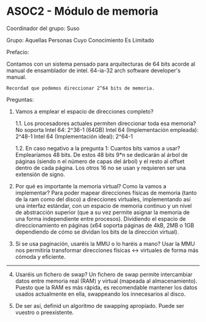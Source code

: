 # ASOC2 - Módulo de memoria

Coordinador del grupo: Suso

Grupo: Aquellas Personas Cuyo Conocimiento Es Limitado

Prefacio:

Contamos con un sistema pensado para arquitecturas de 64 bits
acorde al manual de ensamblador de intel. 
64-ia-32 arch software developer's manual.
	
	Recordad que podemos direccionar 2^64 bits de memoria.

Preguntas:

1. Vamos a emplear el espacio de direcciones completo?

    1.1. Los procesadores actuales permiten direccionar toda esa memoria?
    	No soporta Intel 64: 2^36-1 (64GB)
	Intel 64 (Implementación empleada): 2^48-1
	Intel 64 (Implementación ideal): 2^64-1
    
    1.2. En caso negativo a la pregunta 1: Cuantos bits vamos a usar?
	Emplearíamos 48 bits. De estos 48 bits 9\*n se dedicarán al árbol de páginas (siendo n el número de capas del árbol) y el resto al offset dentro de cada página. Los otros 16 no se usan y requieren ser una extensión de signo.
		
2. Por qué es importante la memoria virtual? Como la vamos a implementar?
	Para poder mapear direcciones físicas de memoria (tanto de la ram como del disco) a direcciones virtuales, implementando así una interfaz estándar, con un espacio de memoria continuo y un nivel de abstracción superior (que a su vez permite asignar la memoria de una forma independiente entre procesos). Dividiendo el espacio de direccionamiento en páginas (x64 soporta páginas de 4kB, 2MB o 1GB dependiendo de cómo se dividan los bits de la dirección virtual).
	
3. Si se usa paginación, usaréis la MMU o lo haréis a mano?
	Usar la MMU nos permitiría transformar direcciones físicas ↔ virtuales de forma más cómoda y eficiente.
	
--------

4. Usaréis un fichero de swap?
	Un fichero de swap permite intercambiar datos entre memoria real (RAM) y virtual (mapeada al almacenamiento). Puesto que la RAM es más rápida, es recomendable mantener los datos usados actualmente en ella, swappeando los innecesarios al disco.
	
5. De ser así, definid un algoritmo de swapping apropiado. Puede ser vuestro o preexistente.

